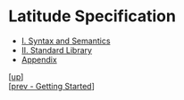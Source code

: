 
# Latitude Specification

 * [I. Syntax and Semantics](i_syntax_and_semantics)
 * [II. Standard Library](ii_standard_library)
 * [Appendix](appendix)

[[up](..)]
<br/>[[prev - Getting Started](../tutorial/)]

